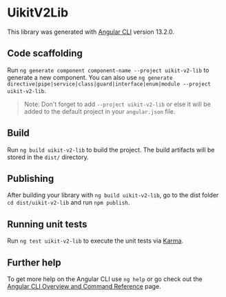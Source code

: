 # UikitV2Lib

This library was generated with [Angular CLI](https://github.com/angular/angular-cli) version 13.2.0.

## Code scaffolding

Run `ng generate component component-name --project uikit-v2-lib` to generate a new component. You can also use `ng generate directive|pipe|service|class|guard|interface|enum|module --project uikit-v2-lib`.
> Note: Don't forget to add `--project uikit-v2-lib` or else it will be added to the default project in your `angular.json` file. 

## Build

Run `ng build uikit-v2-lib` to build the project. The build artifacts will be stored in the `dist/` directory.

## Publishing

After building your library with `ng build uikit-v2-lib`, go to the dist folder `cd dist/uikit-v2-lib` and run `npm publish`.

## Running unit tests

Run `ng test uikit-v2-lib` to execute the unit tests via [Karma](https://karma-runner.github.io).

## Further help

To get more help on the Angular CLI use `ng help` or go check out the [Angular CLI Overview and Command Reference](https://angular.io/cli) page.
